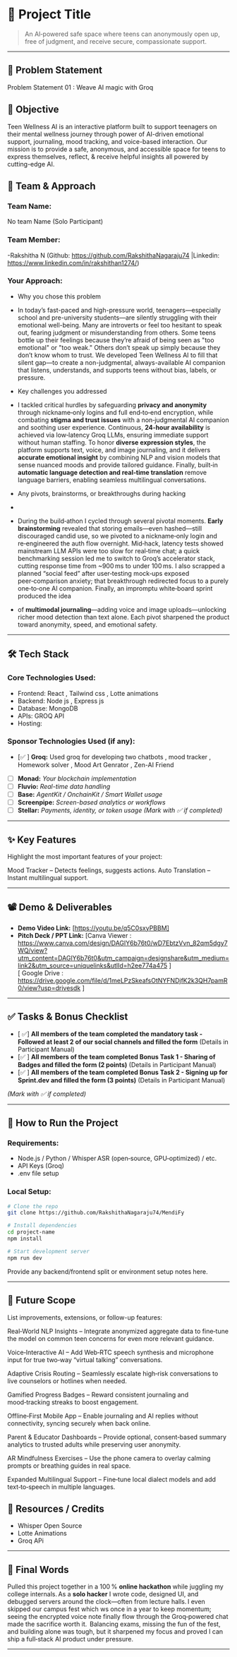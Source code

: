 # 🚀 Project Title

> An AI‑powered safe space where teens can anonymously open up, free of judgment, and receive secure, compassionate support.

---

## 📌 Problem Statement

Problem Statement 01 : Weave AI magic with Groq

## 🎯 Objective
Teen Wellness AI is an interactive platform built to support teenagers on their mental wellness journey through power of AI-driven emotional support, journaling,
mood tracking, and voice-based interaction. Our mission is to provide a safe, anonymous, and accessible space for teens to express themselves, reflect, 
& receive helpful insights all powered by cutting-edge AI.


## 🧠 Team & Approach

### Team Name:  
No team Name (Solo Participant)

### Team Member:  
-Rakshitha N (Github: https://github.com/RakshithaNagaraju74 |Linkedin: https://www.linkedin.com/in/rakshithan1274/)

### Your Approach:  

- Why you chose this problem
- 
  In today’s fast-paced and high-pressure world, teenagers—especially school and pre-university students—are silently struggling with their emotional well-being. Many are introverts or feel too hesitant to speak out, fearing judgment or misunderstanding from others.
Some teens bottle up their feelings because they’re afraid of being seen as "too emotional" or "too weak." Others don’t speak up simply because they don’t know whom to trust.
We developed Teen Wellness AI to fill that silent gap—to create a non-judgmental, always-available AI companion that listens, understands, and supports teens without bias, labels, or pressure.

- Key challenges you addressed
- 
  I tackled critical hurdles by safeguarding **privacy and anonymity** through nickname‑only logins and full end‑to‑end encryption, while combating **stigma and trust issues** with a non‑judgmental AI companion and soothing user experience. Continuous, **24‑hour availability** is achieved via low‑latency Groq LLMs, ensuring immediate support without human staffing. To honor **diverse expression styles**, the platform supports text, voice, and image journaling, and it delivers **accurate emotional insight** by combining NLP and vision models
  that sense nuanced moods and provide tailored guidance. Finally, built‑in **automatic language detection and real‑time translation** remove language barriers, enabling seamless multilingual conversations.
  
- Any pivots, brainstorms, or breakthroughs during hacking
- 
- During the build‑athon I cycled through several pivotal moments. **Early brainstorming** revealed that storing emails—even hashed—still discouraged candid use, so we pivoted to a nickname‑only login and re‑engineered the auth flow overnight. Mid‑hack, latency tests showed mainstream LLM APIs were too slow for real‑time chat; a quick benchmarking session led me to switch to Groq’s accelerator stack, cutting response time from ~900 ms to under 100 ms. I also scrapped a planned “social feed” after user‑testing mock‑ups exposed peer‑comparison anxiety; that breakthrough redirected focus to a purely one‑to‑one AI companion. Finally, an impromptu white‑board sprint produced the idea
- of **multimodal journaling**—adding voice and image uploads—unlocking richer mood detection than text alone. Each pivot sharpened the product toward anonymity, speed, and emotional safety.

---

## 🛠️ Tech Stack

### Core Technologies Used:
- Frontend: React , Tailwind css , Lotte animations
- Backend: Node js , Express js
- Database: MongoDB
- APIs: GROQ API
- Hosting:

### Sponsor Technologies Used (if any):
- [✅ ] **Groq:** Used groq for developing two chatbots , mood tracker , Homework solver , Mood Art Genrator , Zen-AI Friend 
- [ ] **Monad:** _Your blockchain implementation_  
- [ ] **Fluvio:** _Real-time data handling_  
- [ ] **Base:** _AgentKit / OnchainKit / Smart Wallet usage_  
- [ ] **Screenpipe:** _Screen-based analytics or workflows_  
- [ ] **Stellar:** _Payments, identity, or token usage_
*(Mark with ✅ if completed)*
---

## ✨ Key Features

Highlight the most important features of your project:

Mood Tracker – Detects feelings, suggests actions.
Auto Translation – Instant multilingual support.

---

## 📽️ Demo & Deliverables

- **Demo Video Link:** [https://youtu.be/q5C0sxyPBBM]  
- **Pitch Deck / PPT Link:** [Canva Viewer : https://www.canva.com/design/DAGlY6b76t0/wD7EbtzVvn_82qm5dgy7WQ/view?utm_content=DAGlY6b76t0&utm_campaign=designshare&utm_medium=link2&utm_source=uniquelinks&utlId=h2ee774a475 ]  
                             [ Google Drive : https://drive.google.com/file/d/1meLPzSkeafsOtNYFNDjfK2k3QH7pamR0/view?usp=drivesdk ]
---

## ✅ Tasks & Bonus Checklist

- [ ✅] **All members of the team completed the mandatory task - Followed at least 2 of our social channels and filled the form** (Details in Participant Manual)  
- [✅ ] **All members of the team completed Bonus Task 1 - Sharing of Badges and filled the form (2 points)**  (Details in Participant Manual)
- [✅ ] **All members of the team completed Bonus Task 2 - Signing up for Sprint.dev and filled the form (3 points)**  (Details in Participant Manual)

*(Mark with ✅ if completed)*

---

## 🧪 How to Run the Project

### Requirements:
- Node.js / Python / Whisper ASR (open‑source, GPU‑optimized) / etc.
- API Keys (Groq)
- .env file setup

### Local Setup:
```bash
# Clone the repo
git clone https://github.com/RakshithaNagaraju74/MendiFy

# Install dependencies
cd project-name
npm install

# Start development server
npm run dev
```

Provide any backend/frontend split or environment setup notes here.

---

## 🧬 Future Scope

List improvements, extensions, or follow-up features:

Real‑World NLP Insights – Integrate anonymized aggregate data to fine‑tune the model on common teen concerns for even more relevant guidance.

Voice‑Interactive AI – Add Web‑RTC speech synthesis and microphone input for true two‑way “virtual talking” conversations.

Adaptive Crisis Routing – Seamlessly escalate high‑risk conversations to live counselors or hotlines when needed.

Gamified Progress Badges – Reward consistent journaling and mood‑tracking streaks to boost engagement.

Offline‑First Mobile App – Enable journaling and AI replies without connectivity, syncing securely when back online.

Parent & Educator Dashboards – Provide optional, consent‑based summary analytics to trusted adults while preserving user anonymity.

AR Mindfulness Exercises – Use the phone camera to overlay calming prompts or breathing guides in real space.

Expanded Multilingual Support – Fine‑tune local dialect models and add text‑to‑speech in multiple languages.

## 📎 Resources / Credits

- Whisper Open Source
- Lotte Animations
- Groq APi  

---

## 🏁 Final Words

Pulled this project together in a 100 % **online hackathon** while juggling my college internals. As a **solo hacker** I wrote code, designed UI, and debugged servers around the clock—often from lecture halls. I even skipped our campus fest which ws once in a year to keep momentum; seeing the encrypted voice note finally flow through the Groq‑powered chat made the sacrifice worth it. 
Balancing exams, missing the fun of the fest, and building alone was tough, but it sharpened my focus and proved I can ship a full‑stack AI product under pressure.

---
